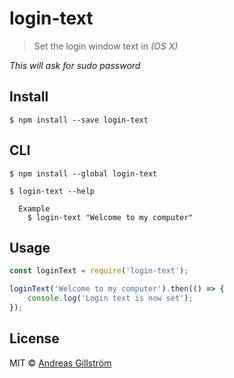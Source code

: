 # login-text

> Set the login window text in *(OS X)*

*This will ask for sudo password*


## Install

```
$ npm install --save login-text
```


## CLI

```
$ npm install --global login-text
```

```
$ login-text --help

  Example
    $ login-text "Welcome to my computer"
```


## Usage

```js
const loginText = require('login-text');

loginText('Welcome to my computer').then(() => {
	console.log('Login text is now set');
});
```


## License

MIT © [Andreas Gillström](http://github.com/gillstrom)
